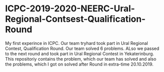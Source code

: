# ICPC-2019-2020-NEERC-Ural-Regional-Contsest-Qualification-Round
My first experince in ICPC. Our team tryhard took part in Ural Regional Contest, Qualification Round. Our team solved 6 problems. ALso we passed to the next round and took part in Ural Regional Contest in Yekaterinburg. This repositoriy contains the problem, which our team has solved and also the problems, which I got on solved after Round in extra-time 20.10.2019.
